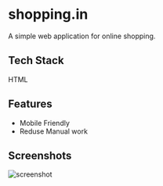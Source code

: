 # shopping.in
A simple web application for online shopping.


## Tech Stack

HTML


## Features
- Mobile Friendly
- Reduse Manual work

## Screenshots
![screenshot](https://github.com/poonampalampalle/shopping.in/assets/126842277/be75da9b-56f1-4929-8430-afc99396c6c9)
